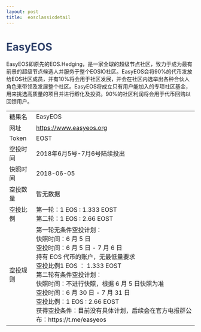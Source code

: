 ```yaml
---
layout: post
title:  eosclassicdetail
---
```



<h1 style="color: #2F416A">EasyEOS</h1>
<p>
EasyEOS即原先的EOS.Hedging，是一家全球的超级节点社区，致力于成为最有前景的超级节点候选人并服务于整个EOSIO社区。EasyEOS会将90%的代币发放给EOS社区成员，并有10%将会用于社区发展，并会在社区内选举出各种合伙人角色来带领及发展整个社区。EasyEOS将成立只有用户能加入的专项社区基金，用来挑选高质量的项目并进行孵化及投资。90%的社区利润将会用于代币回购以回馈用户。

<table class="center">
  <tbody>
    <tr>
        <td class="tablehalf">糖果名</td>
        <td class="tablehalf">EasyEOS</td>
    </tr>
    <tr>
        <td>网址</td>
        <td><a href="https://www.easyeos.org" target="_blank">https://www.easyeos.org</a></td>
    </tr>
    <tr>
        <td>Token</td>
        <td>EOST</td>
    </tr>
    <tr>
        <td>空投时间</td>
        <td>2018年6月5号-7月6号陆续投出</td>
    </tr>
    <tr>
        <td>快照时间</td>
        <td>2018-06-05</td>
    </tr>
    <tr>
        <td>空投数量</td>
        <td>暂无数据</td>
    </tr>
    <tr>
        <td>空投比例</td>
        <td>
         第一轮：1 EOS : 1.333 EOST<br/>
         第二轮：1 EOS : 2.66 EOST
        </td>
    </tr>
    <tr>
        <td>空投规则</td>
        <td>
        第一轮无条件空投计划：<br/>
        快照时间：6 月 5 日<br/>
        空投时间：6 月 5 日 - 7 月 6 日<br/>
        持有 EOS 代币的账户，无最低量要求<br/>
        空投比例1 EOS ： 1.333 EOST<br/>
        第二轮有条件空投计划：<br/>
        快照时间：不进行快照，根据 6 月 5 日快照为准<br/>
        空投时间：6 月 30 日 - 7 月 31 日<br/>
        空投比例：1 EOS : 2.66 EOST<br/>
        获得空投条件：目前没有具体计划，后续会在官方电报群公布：https://t.me/easyeos
        </td>
    </tr>
  </tbody>
</table>

